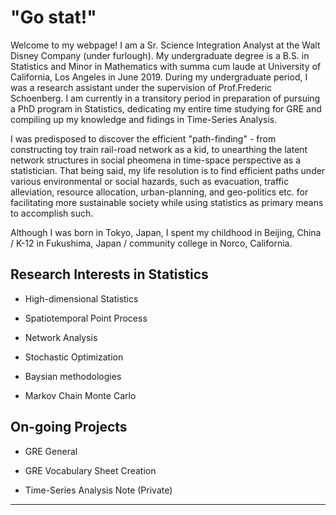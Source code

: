 # "Go stat!"

Welcome to my webpage! I am a Sr. Science Integration Analyst at the Walt Disney Company (under furlough). My undergraduate degree is a B.S. in Statistics and Minor in Mathematics with summa cum laude at University of California, Los Angeles in June 2019. During my undergraduate period, I was a research assistant under the supervision of Prof.Frederic Schoenberg. I am currently in a transitory period in preparation of pursuing a PhD program in Statistics, dedicating my entire time studying for GRE and compiling up my knowledge and fidings in Time-Series Analysis.

I was predisposed to discover the efficient "path-finding" - from constructing toy train rail-road network as a kid, to unearthing the latent network structures in social pheomena in time-space perspective as a statistician. That being said, my life resolution is to find efficient paths under various environmental or social hazards, such as evacuation, traffic alleviation, resource allocation, urban-planning, and geo-politics etc. for facilitating more sustainable society while using statistics as primary means to accomplish such.

Although I was born in Tokyo, Japan, I spent my childhood in Beijing, China / K-12 in Fukushima, Japan / community college in Norco, California.

## Research Interests in Statistics

- High-dimensional Statistics

- Spatiotemporal Point Process

- Network Analysis

- Stochastic Optimization

- Baysian methodologies

- Markov Chain Monte Carlo

## On-going Projects

- GRE General

- GRE Vocabulary Sheet Creation

- Time-Series Analysis Note (Private)



---


